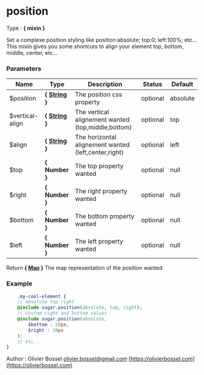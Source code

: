 # position

<!-- @namespace: sugar.scss.mixin.position -->

Type : **{ mixin }**


Set a complexe position styling like position:absolute; top:0; left:100%; etc...
This mixin gives you some shortcuts to align your element top, bottom, middle, center, etc...



### Parameters
Name  |  Type  |  Description  |  Status  |  Default
------------  |  ------------  |  ------------  |  ------------  |  ------------
$position  |  **{ [String](http://www.sass-lang.com/documentation/file.SASS_REFERENCE.html#sass-script-strings) }**  |  The position css property  |  optional  |  absolute
$vertical-align  |  **{ [String](http://www.sass-lang.com/documentation/file.SASS_REFERENCE.html#sass-script-strings) }**  |  The vertical alignement wanted (top,middle,bottom)  |  optional  |  top
$align  |  **{ [String](http://www.sass-lang.com/documentation/file.SASS_REFERENCE.html#sass-script-strings) }**  |  The horizontal alignement wanted (left,center,right)  |  optional  |  left
$top  |  **{ Number }**  |  The top property wanted  |  optional  |  null
$right  |  **{ Number }**  |  The right property wanted  |  optional  |  null
$bottom  |  **{ Number }**  |  The bottom property wanted  |  optional  |  null
$left  |  **{ Number }**  |  The left property wanted  |  optional  |  null

Return **{ [Map](http://www.sass-lang.com/documentation/file.SASS_REFERENCE.html#maps) }** The map representation of the position wanted

### Example
```scss
	.my-cool-element {
	// absolute top right
	@include sugar.position(absolute, top, right);
	// custom right and bottom values
	@include sugar.position(absolute,
		$bottom : 20px,
		$right : 20px
	);
	// etc...
}
```
Author : Olivier Bossel [olivier.bossel@gmail.com](mailto:olivier.bossel@gmail.com) [https://olivierbossel.com](https://olivierbossel.com)